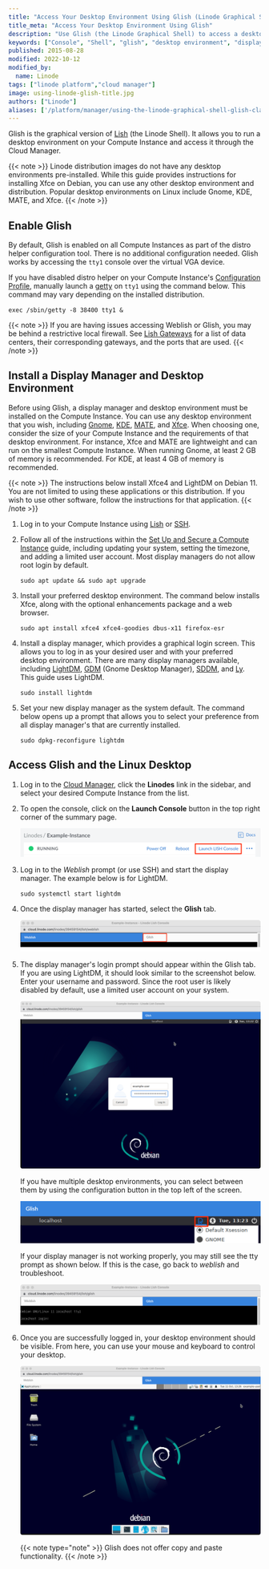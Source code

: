 ```yaml
---
title: "Access Your Desktop Environment Using Glish (Linode Graphical Shell)"
title_meta: "Access Your Desktop Environment Using Glish"
description: "Use Glish (the Linode Graphical Shell) to access a desktop environment, like Xfce or Gnome, on your web browser."
keywords: ["Console", "Shell", "glish", "desktop environment", "display manager"]
published: 2015-08-28
modified: 2022-10-12
modified_by:
  name: Linode
tags: ["linode platform","cloud manager"]
image: using-linode-glish-title.jpg
authors: ["Linode"]
aliases: ['/platform/manager/using-the-linode-graphical-shell-glish-classic-manager/','/networking/using-the-graphic-shell-glish/','/networking/using-the-linode-graphical-shell-glish/','/platform/manager/using-the-linode-graphical-shell-glish/','/platform/using-the-linode-graphical-shell-glish/','/networking/use-the-graphic-shell-glish/','/guides/using-the-linode-graphical-shell-glish/','/guides/glish/']
---
```


Glish is the graphical version of [Lish](/docs/products/compute/compute-instances/guides/lish/) (the Linode Shell). It allows you to run a desktop environment on your Compute Instance and access it through the Cloud Manager.

{{< note >}}
Linode distribution images do not have any desktop environments pre-installed. While this guide provides instructions for installing Xfce on Debian, you can use any other desktop environment and distribution. Popular desktop environments on Linux include Gnome, KDE, MATE, and Xfce.
{{< /note >}}

## Enable Glish

By default, Glish is enabled on all Compute Instances as part of the distro helper configuration tool. There is no additional configuration needed. Glish works by accessing the `tty1` console over the virtual VGA device.

If you have disabled distro helper on your Compute Instance's [Configuration Profile](/docs/products/compute/compute-instances/guides/configuration-profiles/), manually launch a [getty](https://en.wikipedia.org/wiki/Getty_(Unix)) on `tty1` using the command below. This command may vary depending on the installed distribution.

```command
exec /sbin/getty -8 38400 tty1 &
```

{{< note >}}
If you are having issues accessing Weblish or Glish, you may be behind a restrictive local firewall. See [Lish Gateways](/docs/products/compute/compute-instances/guides/lish/#lish-gateways) for a list of data centers, their corresponding gateways, and the ports that are used.
{{< /note >}}

## Install a Display Manager and Desktop Environment

Before using Glish, a display manager and desktop environment must be installed on the Compute Instance. You can use any desktop environment that you wish, including [Gnome](https://www.gnome.org/), [KDE](https://kde.org/), [MATE](https://mate-desktop.org/), and [Xfce](https://www.xfce.org/). When choosing one, consider the size of your Compute Instance and the requirements of that desktop environment. For instance, Xfce and MATE are lightweight and can run on the smallest Compute Instance. When running Gnome, at least 2 GB of memory is recommended. For KDE, at least 4 GB of memory is recommended.

{{< note >}}
The instructions below install Xfce4 and LightDM on Debian 11. You are not limited to using these applications or this distribution. If you wish to use other software, follow the instructions for that application.
{{< /note >}}

1.  Log in to your Compute Instance using [Lish](/docs/products/compute/compute-instances/guides/lish/) or [SSH](/docs/products/compute/compute-instances/guides/set-up-and-secure/#connect-to-the-instance).

1.  Follow all of the instructions within the [Set Up and Secure a Compute Instance](/docs/products/compute/compute-instances/guides/set-up-and-secure/) guide, including updating your system, setting the timezone, and adding a limited user account. Most display managers do not allow root login by default.

    ```command
    sudo apt update && sudo apt upgrade
    ```

1.  Install your preferred desktop environment. The command below installs Xfce, along with the optional enhancements package and a web browser.

    ```command
    sudo apt install xfce4 xfce4-goodies dbus-x11 firefox-esr
    ```

1.  Install a display manager, which provides a graphical login screen. This allows you to log in as your desired user and with your preferred desktop environment. There are many display managers available, including [LightDM](https://wiki.debian.org/LightDM), [GDM](https://wiki.debian.org/GDM) (Gnome Desktop Manager), [SDDM](https://wiki.debian.org/SDDM), and [Ly](https://github.com/fairyglade/ly). This guide uses LightDM.

    ```command
    sudo install lightdm
    ```

1.  Set your new display manager as the system default. The command below opens up a prompt that allows you to select your preference from all display manager's that are currently installed.

    ```command
    sudo dpkg-reconfigure lightdm
    ```

## Access Glish and the Linux Desktop

1.  Log in to the [Cloud Manager](https://cloud.linode.com), click the **Linodes** link in the sidebar, and select your desired Compute Instance from the list.

1.  To open the console, click on the **Launch Console** button in the top right corner of the summary page.

    ![Launch the Console](launch-console-button.png)

1.  Log in to the *Weblish* prompt (or use SSH) and start the display manager. The example below is for LightDM.

    ```command
    sudo systemctl start lightdm
    ```

1.  Once the display manager has started, select the **Glish** tab.

    ![Screenshot of the Lish Console with the Glish button](switch-to-glish.png)

1.  The display manager's login prompt should appear within the Glish tab. If you are using LightDM, it should look similar to the screenshot below. Enter your username and password. Since the root user is likely disabled by default, use a limited user account on your system.

    ![Screenshot of LightDM in Glish](glish-login-lightdm.png)

    If you have multiple desktop environments, you can select between them by using the configuration button in the top left of the screen.

    ![Select the desktop environment within LightDM](glish-login-lightdm-select-desktop.png)

    If your display manager is not working properly, you may still see the tty prompt as shown below. If this is the case, go back to *weblish* and troubleshoot.

    ![Screenshot of tty in Glish](glish-tty1.png)

1.  Once you are successfully logged in, your desktop environment should be visible. From here, you can use your mouse and keyboard to control your desktop.

    ![Screenshot of Xfce4 in Glish](glish-xfce-desktop.png)

    {{< note type="note" >}}
    Glish does not offer copy and paste functionality.
    {{< /note >}}